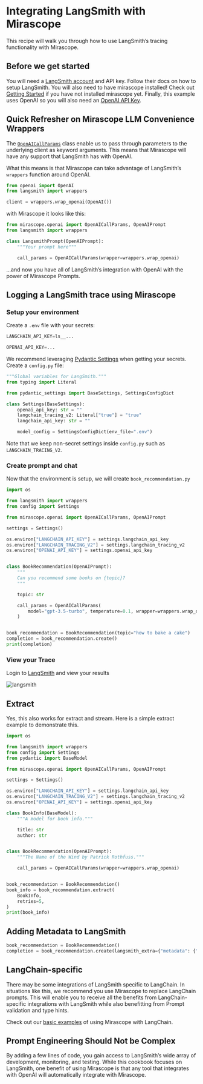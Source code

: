 # Integrating LangSmith with Mirascope

This recipe will walk you through how to use LangSmith’s tracing functionality with Mirascope.

## Before we get started

You will need a [LangSmith account](https://docs.smith.langchain.com/setup) and API key. Follow their docs on how to setup LangSmith. You will also need to have mirascope installed! Check out [Getting Started](../README.md) if you have not installed mirascope yet. Finally, this example uses OpenAI so you will also need an [OpenAI API Key](https://platform.openai.com/docs/quickstart?context=python).

## Quick Refresher on Mirascope LLM Convenience Wrappers

The [`OpenAICallParams`](../api/openai/types.md#mirascope.openai.types.OpenAICallParams) class enable us to pass through parameters to the underlying client as keyword arguments. This means that Mirascope will have any support that LangSmith has with OpenAI.

What this means is that Mirascope can take advantage of LangSmith’s `wrappers` function around OpenAI.

```python
from openai import OpenAI
from langsmith import wrappers

client = wrappers.wrap_openai(OpenAI())
```

with Mirascope it looks like this:

```python
from mirascope.openai import OpenAICallParams, OpenAIPrompt
from langsmith import wrappers

class LangsmithPrompt(OpenAIPrompt):
    """Your prompt here"""

    call_params = OpenAICallParams(wrapper=wrappers.wrap_openai)
```

…and now you have all of LangSmith’s integration with OpenAI with the power of Mirascope Prompts.

## Logging a LangSmith trace using Mirascope

### Setup your environment

Create a `.env` file with your secrets:

```python
LANGCHAIN_API_KEY=ls__...

OPENAI_API_KEY=...
```

We recommend leveraging [Pydantic Settings](https://github.com/pydantic/pydantic-settings) when getting your secrets. Create a `config.py` file:

```python
"""Global variables for LangSmith."""
from typing import Literal

from pydantic_settings import BaseSettings, SettingsConfigDict

class Settings(BaseSettings):
    openai_api_key: str = ""
    langchain_tracing_v2: Literal["true"] = "true"
    langchain_api_key: str = ""

    model_config = SettingsConfigDict(env_file=".env")

```

Note that we keep non-secret settings inside `config.py` such as `LANGCHAIN_TRACING_V2`.

### Create prompt and chat

Now that the environment is setup, we will create `book_recommendation.py`

```python
import os

from langsmith import wrappers
from config import Settings

from mirascope.openai import OpenAICallParams, OpenAIPrompt

settings = Settings()

os.environ["LANGCHAIN_API_KEY"] = settings.langchain_api_key
os.environ["LANGCHAIN_TRACING_V2"] = settings.langchain_tracing_v2
os.environ["OPENAI_API_KEY"] = settings.openai_api_key


class BookRecommendation(OpenAIPrompt):
    """
    Can you recommend some books on {topic}?
    """

    topic: str

    call_params = OpenAICallParams(
        model="gpt-3.5-turbo", temperature=0.1, wrapper=wrappers.wrap_openai
    )


book_recommendation = BookRecommendation(topic="how to bake a cake")
completion = book_recommendation.create()
print(completion)
```

### View your Trace

Login to [LangSmith](https://smith.langchain.com/) and view your results

![langsmith](https://github.com/Mirascope/mirascope/assets/15950811/6ac51f61-6c81-4c35-abc0-63a84e8b5bbd)

## Extract

Yes, this also works for extract and stream. Here is a simple extract example to demonstrate this.

```python
import os

from langsmith import wrappers
from config import Settings
from pydantic import BaseModel

from mirascope.openai import OpenAICallParams, OpenAIPrompt

settings = Settings()

os.environ["LANGCHAIN_API_KEY"] = settings.langchain_api_key
os.environ["LANGCHAIN_TRACING_V2"] = settings.langchain_tracing_v2
os.environ["OPENAI_API_KEY"] = settings.openai_api_key

class BookInfo(BaseModel):
    """A model for book info."""

    title: str
    author: str


class BookRecommendation(OpenAIPrompt):
    """The Name of the Wind by Patrick Rothfuss."""

    call_params = OpenAICallParams(wrapper=wrappers.wrap_openai)


book_recommendation = BookRecommendation()
book_info = book_recommendation.extract(
    BookInfo,
    retries=5,
)
print(book_info)
```

## Adding Metadata to LangSmith

```python
book_recommendation = BookRecommendation()
completion = book_recommendation.create(langsmith_extra={"metadata": {"hello": "world"}})
```

## LangChain-specific

There may be some integrations of LangSmith specific to LangChain. In situations like this, we recommend you use Mirascope to replace LangChain prompts. This will enable you to receive all the benefits from LangChain-specific integrations with LangSmith while also benefitting from Prompt validation and type hints.

Check out our [basic examples](https://github.com/Mirascope/mirascope/tree/main/examples/langchain) of using Mirascope with LangChain.

## Prompt Engineering Should Not be Complex

By adding a few lines of code, you gain access to LangSmith’s wide array of development, monitoring, and testing. While this cookbook focuses on LangSmith, one benefit of using Mirascope is that any tool that integrates with OpenAI will automatically integrate with Mirascope.
